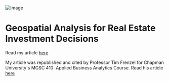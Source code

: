 ![image](https://miro.medium.com/v2/resize:fit:720/format:webp/1*NDLSzU_ow9hyud-q4dsmAw.png)
# Geospatial Analysis for Real Estate Investment Decisions
Read my article [here](https://medium.com/@tifle/geospatial-analysis-for-real-estate-investment-decisions-739937f161d1)

My article was republished and cited by Professor Tim Frenzel for Chapman University's MGSC 410: Applied Business Analytics Course.
Read his article [here](https://prof-frenzel.medium.com/kb-geospatial-analysis-real-estate-5038780ea87e)
